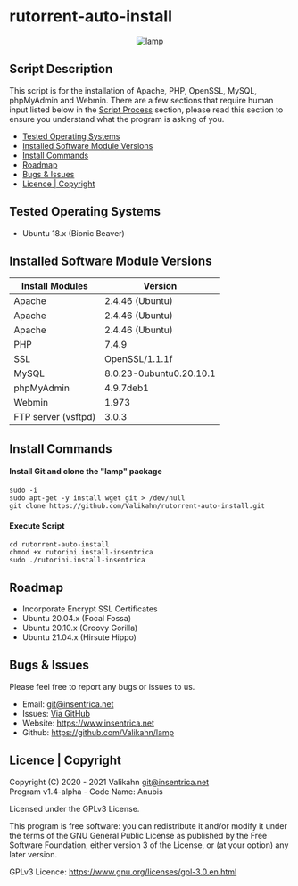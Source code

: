 # rutorrent-auto-install
<div align="center">
    <a href="https://insentrica.net/" target="_blank">
        <img alt="lamp" src="https://github.com/Valikahn/rutorrent-auto-install/blob/main/img/logo.PNG?raw=true">
    </a>
</div>

## Script Description
This script is for the installation of Apache, PHP, OpenSSL, MySQL, phpMyAdmin and Webmin.  There are a few sections that require human input listed below in the [Script Process](#script-process) section, please read this section to ensure you understand what the program is asking of you.

* [Tested Operating Systems](#tested-operating-systems)
* [Installed Software Module Versions](#installed-software-module-versions)
* [Install Commands](#install-commands)
* [Roadmap](#roadmap)
* [Bugs & Issues](#bugs--issues)
* [Licence | Copyright](#licence--copyright)

## Tested Operating Systems

* Ubuntu 18.x (Bionic Beaver)

## Installed Software Module Versions
| Install Modules               | Version
|-------------------------------|-------------------------------|
| Apache                        | 2.4.46 (Ubuntu)
| Apache                        | 2.4.46 (Ubuntu)
| Apache                        | 2.4.46 (Ubuntu)
| PHP                           | 7.4.9
| SSL                           | OpenSSL/1.1.1f
| MySQL                         | 8.0.23-0ubuntu0.20.10.1
| phpMyAdmin                    | 4.9.7deb1
| Webmin                        | 1.973
| FTP server (vsftpd)           | 3.0.3

## Install Commands
#### Install Git and clone the "lamp" package
```
sudo -i
sudo apt-get -y install wget git > /dev/null
git clone https://github.com/Valikahn/rutorrent-auto-install.git
```

#### Execute Script

```
cd rutorrent-auto-install
chmod +x rutorini.install-insentrica
sudo ./rutorini.install-insentrica
```

## Roadmap
* Incorporate Encrypt SSL Certificates
* Ubuntu 20.04.x (Focal Fossa)
* Ubuntu 20.10.x (Groovy Gorilla)
* Ubuntu 21.04.x (Hirsute Hippo)

## Bugs & Issues
Please feel free to report any bugs or issues to us.
* Email:  git@insentrica.net 
* Issues:  <a href="https://github.com/Valikahn/lamp/issues">Via GitHub</a>
* Website:  https://www.insentrica.net
* Github:   https://github.com/Valikahn/lamp

## Licence | Copyright
Copyright (C) 2020 - 2021 Valikahn <git@insentrica.net><br />
Program v1.4-alpha - Code Name: Anubis<br />

Licensed under the GPLv3 License.

This program is free software: you can redistribute it and/or modify it under the terms of the GNU General Public License as published by the Free Software Foundation, either version 3 of the License, or (at your option) any later version.
 
GPLv3 Licence:  https://www.gnu.org/licenses/gpl-3.0.en.html 
